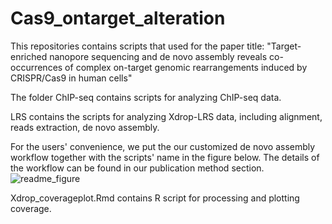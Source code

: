 # Cas9_ontarget_alteration
This repositories contains scripts that used for the paper title: "Target-enriched nanopore sequencing and de novo assembly reveals co-occurrences of complex on-target genomic rearrangements induced by CRISPR/Cas9 in human cells"

The folder ChIP-seq contains scripts for analyzing ChIP-seq data. 

LRS contains the scripts for analyzing Xdrop-LRS data, including alignment, reads extraction, de novo assembly.

For the users' convenience, we put the our customized de novo assembly workflow together with the scripts' name in the figure below. The details of the workflow can be found in our publication method section.
![readme_figure](https://user-images.githubusercontent.com/34516540/184148583-701a1bfa-0eaa-4a2c-ab2f-3b8c3f8386ef.png)


Xdrop_coverageplot.Rmd contains R script for processing and plotting coverage.

